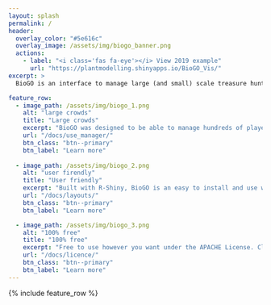 ```yaml
---
layout: splash
permalink: /
header:
  overlay_color: "#5e616c"
  overlay_image: /assets/img/biogo_banner.png
  actions:
    - label: "<i class='fas fa-eye'></i> View 2019 example"
      url: "https://plantmodelling.shinyapps.io/BioGO_Vis/"
excerpt: >
  BioGO is an interface to manage large (and small) scale treasure hunt. It was intially designed to organise a biological treasure hunt, but can be adapted to any situations.

feature_row:
  - image_path: /assets/img/biogo_1.png
    alt: "large crowds"
    title: "Large crowds"
    excerpt: "BioGO was designed to be able to manage hundreds of players at once."
    url: "/docs/use_manager/"
    btn_class: "btn--primary"
    btn_label: "Learn more"
    
  - image_path: /assets/img/biogo_2.png
    alt: "user firendly"
    title: "User friendly"
    excerpt: "Built with R-Shiny, BioGO is an easy to install and use web interface."
    url: "/docs/layouts/"
    btn_class: "btn--primary"
    btn_label: "Learn more"

  - image_path: /assets/img/biogo_3.png
    alt: "100% free"
    title: "100% free"
    excerpt: "Free to use however you want under the APACHE License. Clone it, fork it, customize it... whatever!"
    url: "/docs/licence/"
    btn_class: "btn--primary"
    btn_label: "Learn more"      
---
```


{% include feature_row %}

